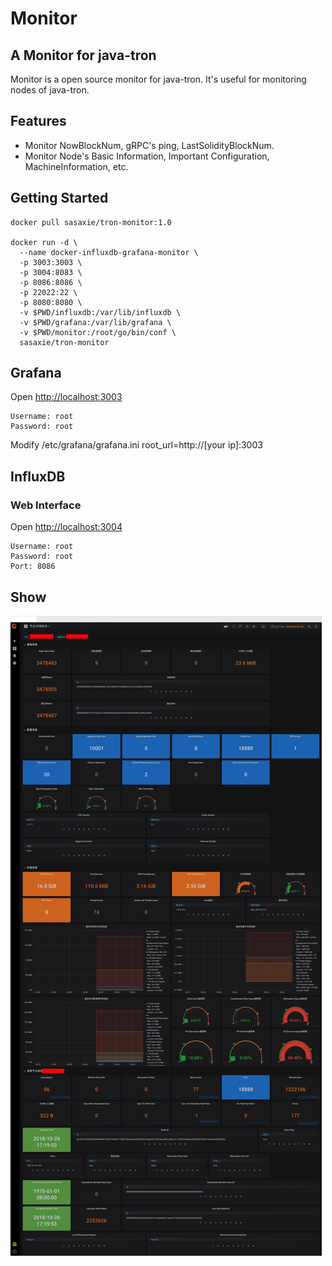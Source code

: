# Monitor

## A Monitor for java-tron

Monitor is a open source monitor for java-tron. It's useful for monitoring nodes
 of java-tron.

## Features

- Monitor NowBlockNum, gRPC's ping, LastSolidityBlockNum.
- Monitor Node's Basic Information, Important Configuration, MachineInformation, etc.

## Getting Started

```shell
docker pull sasaxie/tron-monitor:1.0

docker run -d \
  --name docker-influxdb-grafana-monitor \
  -p 3003:3003 \
  -p 3004:8083 \
  -p 8086:8086 \
  -p 22022:22 \
  -p 8080:8080 \
  -v $PWD/influxdb:/var/lib/influxdb \
  -v $PWD/grafana:/var/lib/grafana \
  -v $PWD/monitor:/root/go/bin/conf \
  sasaxie/tron-monitor
```

## Grafana

Open <http://localhost:3003>

```
Username: root
Password: root
```

Modify /etc/grafana/grafana.ini root_url=http://[your ip]:3003

## InfluxDB

### Web Interface

Open <http://localhost:3004>

```
Username: root
Password: root
Port: 8086
```

## Show

![node-detail.png](images/node-detail.png)